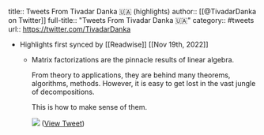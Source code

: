 title:: Tweets From Tivadar Danka 🇺🇦 (highlights)
author:: [[@TivadarDanka on Twitter]]
full-title:: "Tweets From Tivadar Danka 🇺🇦"
category:: #tweets
url:: https://twitter.com/TivadarDanka

- Highlights first synced by [[Readwise]] [[Nov 19th, 2022]]
	- Matrix factorizations are the pinnacle results of linear algebra.
	  
	  From theory to applications, they are behind many theorems, algorithms, methods. However, it is easy to get lost in the vast jungle of decompositions.
	  
	  This is how to make sense of them. 
	  
	  ![](https://pbs.twimg.com/media/FOHz80dVcAIduy4.jpg) ([View Tweet](https://twitter.com/TivadarDanka/status/1504751979729285122))